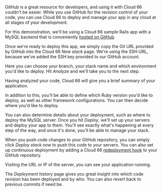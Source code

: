GitHub is a great resource for developers, and using it with Cloud 66 couldn't be easier. While you use GitHub for the revision control of your code,
you can use Cloud 66 to deploy and manage your app in any cloud at all stages of your development.

For this demonstration, we'll be using a Cloud 66 sample Rails app with a MySQL backend that is conveniently [hosted on GitHub](https://github.com/cloud66-samples/rails-mysql).

Once we're ready to deploy this app, we simply copy the Git URL provided by GitHub into the Cloud 66 _New stack_ page. We're using the SSH URL, because we've added the SSH key provided to our GitHub account.

Here you can choose your branch, your stack name and which environment you'd like to deploy. Hit _Analyze_ and we'll take you to the next step.

Having analyzed your code, Cloud 66 will give you a brief summary of your application.

In addition to this, you'll be able to define which Ruby version you'd like to deploy, as well as other framework configurations. You can then decide where you'd like to deploy.

You can also determine details about your deployment, such as where to deploy the MySQL server. Once you hit _Deploy_, we'll set up your servers and deploy your app to them. You'll see exactly what's happening at every step of the way, and once it's done, you'll be able to manage your stack.

When you push code changes to your GitHub repository, you can simply click _Deploy stack now_ to push this code to your servers. You can also set up continuous deployment by adding a Cloud 66 [redeployment hook](/{{page.collection}}/tutorials/redeployment-hook.html) to your GitHub repository.

Visiting the URL or IP of the server, you can see your application running.

The _Deployment history_ page gives you great insight into which code revision has been deployed and by who. You can also revert back to previous commits if need be.
